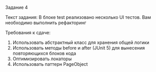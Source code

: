 Задание 4

Текст задания:
В блоке test реализовано несколько UI тестов. Вам необходимо выполнить рефакторинг

Требования к сдаче:
1) Использовать абстрактный класс для хранения общей логики
2) Использовать методы before и after (JUnit 5) для вынесения повторяющихся блоков кода
3) Оптимизировать локаторы
4) Использовать паттерн PageObject

